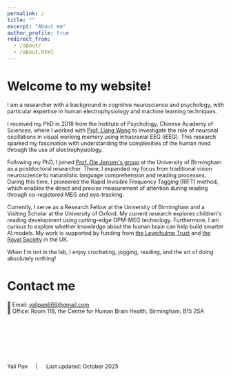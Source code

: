 ```yaml
---
permalink: /
title: ""
excerpt: "About me"
author_profile: true
redirect_from: 
  - /about/
  - /about.html
---
```


# **Welcome to my website!**   

<span style="font-size:0.9em;">I am a researcher with a background in cognitive neuroscience and psychology, with particular expertise in human electrophysiology and machine learning techniques.</span>   

<span style="font-size:0.9em;">I received my PhD in 2018 from the Institute of Psychology, Chinese Academy of Sciences, where I worked with <a href="https://psych.cas.cn/sourcedb/cn/expert/201302/t20130206_6369838.html">Prof. Liang Wang</a> to investigate the role of neuronal oscillations in visual working memory using intracranial EEG (iEEG). This research sparked my fascination with understanding the complexities of the human mind through the use of electrophysiology.</span>     

<span style="font-size:0.9em;">Following my PhD, I joined <a href="https://www.neuosc.com/">Prof. Ole Jensen's group</a> at the University of Birmingham as a postdoctoral researcher. There, I expanded my focus from traditional vision neuroscience to naturalistic language comprehension and reading processes. During this time, I pioneered the Rapid Invisible Frequency Tagging (RIFT) method, which enables the direct and precise measurement of attention during reading through co-registered MEG and eye-tracking.</span>    

<span style="font-size:0.9em;">Currently, I serve as a Research Fellow at the University of Birmingham and a Visiting Scholar at the University of Oxford. My current research explores children's reading development using cutting-edge OPM-MEG technology. Furthermore, I am curious to explore whether knowledge about the human brain can help build smarter AI models. My work is supported by funding from <a href="https://www.leverhulme.ac.uk/">the Leverhulme Trust</a> and <a href="https://royalsociety.org/">the Royal Society</a> in the UK.</span>   

<span style="font-size:0.9em;">When I'm not in the lab, I enjoy crocheting, jogging, reading, and the art of doing absolutely nothing!</span>

# **Contact me**   
<span style="font-size:0.9em;">📧 Email: yalipan666@gmail.com</span>       
<span style="font-size:0.9em;"> 📍   Office: Room 118, the Centre for Human Brain Health, Birmingham, B15 2SA</span>

<br>
<br>
<br>
<br>
<br>

<span style="font-size:0.9em;">Yali Pan  &emsp; | &emsp;  Last updated: October 2025</span>


